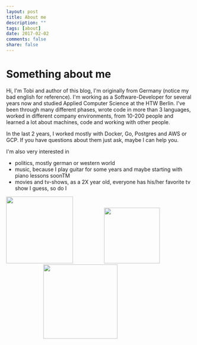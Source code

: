 ```yaml
---
layout: post
title: About me
description: ""
tags: [about]
date: 2017-02-02
comments: false
share: false
---
```


# Something about me

Hi, I'm Tobi and author of this blog, I'm originally from Germany (notice my bad english for reference). I'm working
as a Software-Developer for several years now and studied Applied Computer Science at the HTW Berlin. 
I've been through many different phases, wrote code in more than 3 languages, worked in different company
environments, from 10-200 people and learned a lot about machines, code and working with other people. 

In the last 2 years, I worked mostly with Docker, Go, Postgres and AWS or GCP. If you have questions about them
just ask, maybe I can help you.

I'm also very interested in 
- politics, mostly german or western world
- music, because I play guitar for some years and maybe starting with piano lessons soonTM
- movies and tv-shows, as a 2X year old, everyone has his/her favorite tv show I guess, so do I

<img src="http://localhost:1313/images/docker.png" width="180">
<img src="http://localhost:1313/images/gopher.png" width="150" style="padding-left:80px">
<img src="http://localhost:1313/images/postgres.png" width="200" style="margin-left:100px">